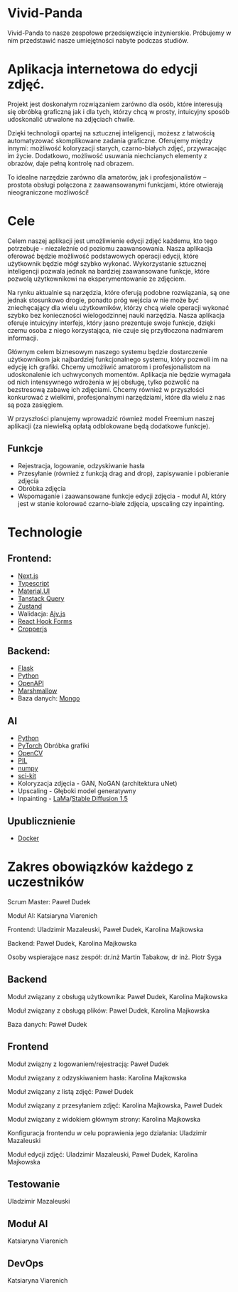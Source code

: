 # Vivid-Panda
Vivid-Panda to nasze zespołowe przedsięwzięcie inżynierskie. Próbujemy w nim przedstawić nasze umiejętności nabyte podczas studiów. 

# Aplikacja internetowa do edycji zdjęć.
Projekt jest doskonałym rozwiązaniem zarówno dla osób, które interesują się obróbką graficzną jak i dla tych, którzy chcą w prosty, intuicyjny sposób udoskonalić utrwalone na zdjęciach chwile. 

Dzięki technologii opartej na sztucznej inteligencji, możesz z łatwością automatyzować skomplikowane zadania graficzne. Oferujemy między innymi: możliwość koloryzacji starych, czarno-białych zdjęć, przywracając im życie. Dodatkowo, możliwość usuwania niechcianych elementy z obrazów, daje pełną kontrolę nad obrazem.

To idealne narzędzie zarówno dla amatorów, jak i profesjonalistów – prostota obsługi połączona z zaawansowanymi funkcjami, które otwierają nieograniczone możliwości!

# Cele
Celem naszej aplikacji jest umożliwienie edycji zdjęć każdemu, kto tego potrzebuje - niezależnie od poziomu zaawansowania. Nasza aplikacja oferować będzie możliwość podstawowych operacji edycji, które użytkownik będzie mógł szybko wykonać. Wykorzystanie sztucznej inteligencji pozwala jednak na bardziej zaawansowane funkcje, które pozwolą użytkownikowi na eksperymentowanie ze zdjęciem. 

Na rynku aktualnie są narzędzia, które oferują podobne rozwiązania, są one jednak stosunkowo drogie, ponadto próg wejścia w nie może być zniechęcający dla wielu użytkowników, którzy chcą wiele operacji wykonać szybko bez konieczności wielogodzinnej nauki narzędzia. Nasza aplikacja oferuje intuicyjny interfejs, który jasno prezentuje swoje funkcje, dzięki czemu osoba z niego korzystająca, nie czuje się przytłoczona nadmiarem informacji. 

Głównym celem biznesowym naszego systemu będzie dostarczenie użytkownikom jak najbardziej funkcjonalnego systemu, który pozwoli im na edycję ich grafiki. Chcemy umożliwić amatorom i profesjonalistom na udoskonalenie ich uchwyconych momentów. Aplikacja nie będzie wymagała od nich intensywnego wdrożenia w jej obsługę, tylko pozwolić na bezstresową zabawę ich zdjęciami. Chcemy również w przyszłości konkurować z wielkimi, profesjonalnymi narzędziami, które dla wielu z nas są poza zasięgiem. 

W przyszłości planujemy wprowadzić również model Freemium naszej aplikacji (za niewielką opłatą odblokowane będą dodatkowe funkcje).

## Funkcje

- Rejestracja, logowanie, odzyskiwanie hasła
- Przesyłanie (również z funkcją drag and drop), zapisywanie i pobieranie zdjęcia
- Obróbka zdjęcia
- Wspomaganie i zaawansowane funkcje edycji zdjęcia - moduł AI, który jest w stanie kolorować czarno-białe zdjęcia, upscaling czy inpainting.

# Technologie
## Frontend: 
- [Next.js](https://nextjs.org/docs)
- [Typescript](https://www.typescriptlang.org/docs/)
- [Material.UI](https://mui.com/material-ui/)
- [Tanstack Query](https://tanstack.com/query/latest/docs/framework/react/overview)
- [Zustand](https://www.npmjs.com/package/zustand)
- Walidacja: [Ajv.js](https://www.npmjs.com/package/ajv)
- [React Hook Forms](https://react-hook-form.com/docs)
- [Cropperjs](https://github.com/fengyuanchen/cropperjs/blob/main/README.md)
  
## Backend:
- [Flask](https://flask.palletsprojects.com/en/3.0.x/)  
- [Python](https://docs.python.org/pl/3.8/reference/index.html#reference-index) 
- [OpenAPI](https://swagger.io/specification/)
- [Marshmallow](https://marshmallow.readthedocs.io/en/stable/)
- Baza danych: [Mongo](https://www.mongodb.com/docs/?msockid=201a404f4cd36fe517b852344de46e3e)
 
## AI
- [Python](https://docs.python.org/pl/3.8/reference/index.html#reference-index) 
- [PyTorch](https://pytorch.org/docs/stable/index.html)
Obróbka grafiki
- [OpenCV](https://docs.opencv.org/4.x/index.html)
- [PIL](https://pillow.readthedocs.io/en/stable/)
- [numpy](https://numpy.org/doc/)
- [sci-kit](https://scikit-learn.org/stable/index.html)
- Koloryzacja zdjęcia - GAN, NoGAN (architektura uNet)
- Upscaling - Głęboki model generatywny
- Inpainting - [LaMa](https://github.com/advimman/lama)/[Stable Diffusion 1.5](https://github.com/Stability-AI/stablediffusion)

## Upublicznienie
- [Docker](https://docs.docker.com/)

# Zakres obowiązków każdego z uczestników

Scrum Master: Paweł Dudek

Moduł AI: Katsiaryna Viarenich

Frontend: Uladzimir Mazaleuski, Paweł Dudek, Karolina Majkowska 

Backend: Paweł Dudek, Karolina Majkowska


Osoby wspierające nasz zespół: dr.inż Martin Tabakow, dr inż. Piotr Syga

## Backend
Moduł związany z obsługą użytkownika: Paweł Dudek, Karolina Majkowska

Moduł związany z obsługą plików: Paweł Dudek, Karolina Majkowska

Baza danych: Paweł Dudek

## Frontend
Moduł związny z logowaniem/rejestracją: Paweł Dudek

Moduł związany z odzyskiwaniem hasła: Karolina Majkowska

Moduł związany z listą zdjęć: Paweł Dudek

Moduł związany z przesyłaniem zdjęć: Karolina Majkowska, Paweł Dudek

Moduł związany z widokiem głównym strony: Karolina Majkowska

Konfiguracja frontendu w celu poprawienia jego działania: Uladzimir Mazaleuski

Moduł edycji zdjęć: Uladzimir Mazaleuski, Paweł Dudek, Karolina Majkowska

## Testowanie
Uladzimir Mazaleuski

## Moduł AI
Katsiaryna Viarenich 

## DevOps
Katsiaryna Viarenich
